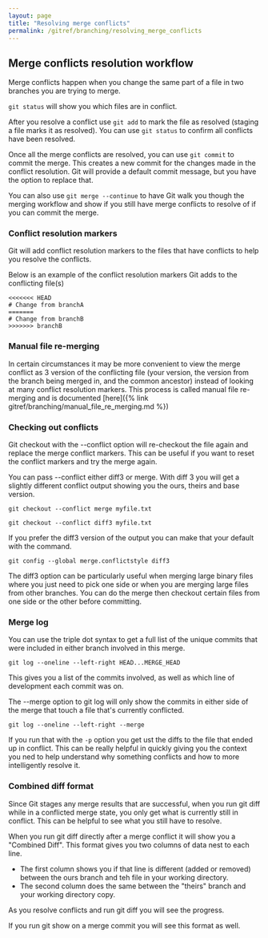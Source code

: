 ```yaml
---
layout: page
title: "Resolving merge conflicts"
permalink: /gitref/branching/resolving_merge_conflicts
---
```


[comment]: <> (TODO: REV MARKER)

## Merge conflicts resolution workflow

Merge conflicts happen when you change the same part of a file in two branches you are trying to merge.

`git status` will show you which files are in conflict.

After you resolve a conflict use `git add` to mark the file as resolved (staging a file marks it as resolved).  You can use `git status` to confirm all conflicts have been resolved.

Once all the merge conflicts are resolved, you can use `git commit` to commit the merge.  This creates a new commit for the changes made in the conflict resolution.  Git will provide a default commit message, but you have the option to replace that.  

You can also use `git merge --continue` to have Git walk you though the merging workflow and show if you still have merge conflicts to resolve of if you can commit the merge.

### Conflict resolution markers

Git will add conflict resolution markers to the files that have conflicts to help you resolve the conflicts.

Below is an example of the conflict resolution markers Git adds to the conflicting file(s)

```
<<<<<<< HEAD
# Change from branchA
=======
# Change from branchB
>>>>>>> branchB
```
### Manual file re-merging

In certain circumstances it may be more convenient to view the merge conflict as 3 version of the conflicting file (your version, the version from the branch being merged in, and the common ancestor) instead of looking at many conflict resolution markers.  This process is called manual file re-merging and is documented [here]({% link gitref/branching/manual_file_re_merging.md %})

### Checking out conflicts

[comment]: <> (TODO: Need to experiment with this and add an actual example command)

Git checkout with the --conflict option will re-checkout the file again and replace the merge conflict markers.  This can be useful if you want to reset the conflict markers and try the merge again.

[comment]: <> (TODO: Need to experiment with this and move it to configuration section)

You can pass --conflict either diff3 or merge.  With diff 3 you will get a slightly different conflict output showing you the ours, theirs and base version. 

`git checkout --conflict merge myfile.txt`

`git checkout --conflict diff3 myfile.txt`

If you prefer the diff3 version of the output you can make that your default with the command.

`git config --global merge.conflictstyle diff3`

The diff3 option can be particularly useful when merging large binary files where you just need to pick one side or when you are merging large files from other branches.  You can do the merge then checkout certain files from one side or the other before committing.

### Merge log

[comment]: <> (TODO: Once you have a write up for the triple dot syntax link to that so its not some random concept you are tossing out there)

You can use the triple dot syntax to get a full list of the unique commits that were included in either branch involved in this merge.

`git log --oneline --left-right HEAD...MERGE_HEAD`

This gives you a list of the commits involved, as well as which line of development each commit was on.

The --merge option to git log will only show the commits in either side of the merge that touch a file that's currently conflicted.

`git log --oneline --left-right --merge`

If you run that with the `-p` option you get ust the diffs to the file that ended up in conflict.  This can be really helpful in quickly giving you the context you ned to help understand why something conflicts and how to more intelligently resolve it.

### Combined diff format

Since Git stages any merge results that are successful, when you run git diff while in a conflicted merge state, you only get what is currently still in conflict.  This can be helpful to see what you still have to resolve.  

[comment]: <> (TODO: Combined diff is a good candidate for a definition entry)

When you run git diff directly after a merge conflict it will show you a "Combined Diff".  This format gives you two columns of data nest to each line.  

* The first column shows you if that line is different (added or removed) between the ours branch and teh file in your working directory.
* The second column does the same between the "theirs" branch and your working directory copy.

As you resolve conflicts and run git diff you will see the progress.

If you run git show on a merge commit you will see this format as well.
